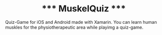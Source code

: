 <p align="center">
<h1 align="center" style="margin-top: 0px;">*** MuskelQuiz ***</h1>
</p>

Quiz-Game for iOS and Android made with Xamarin. You can learn human muskles for the physiotherapeutic area while playimg a quiz-game.
